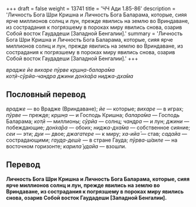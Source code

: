 +++
draft = false
weight = 13741
title = 'ЧЧ Ади 1.85-86'
description = 'Личность Бога Шри Кришна и Личность Бога Баларама, которые, сияя ярче миллионов солнц и лун, прежде явились на землю во Вриндаване, из сострадания к погрязшему в пороках миру явились снова, озарив Собой восток Гаудадеши [Западной Бенгалии].'
summary = 'Личность Бога Шри Кришна и Личность Бога Баларама, которые, сияя ярче миллионов солнц и лун, прежде явились на землю во Вриндаване, из сострадания к погрязшему в пороках миру явились снова, озарив Собой восток Гаудадеши [Западной Бенгалии].'
+++

_врадже йе вихаре пӯрве кр̣шн̣а-балара̄ма  
кот̣ӣ-сӯрйа-чандра джини дон̇ха̄ра ниджа-дха̄ма_

## Пословный перевод

_врадже_ — во Врадже (Вриндаване); _йе_ — которые; _вихаре_ — в играх; _пӯрве_ — прежде; _кр̣шн̣а_ — и Господь Кришна; _балара̄ма_ — Господь Баларама; _кот̣ӣ_ — миллионы; _сӯрйа_ — солнц; _чандра_ — и лун; _джини_ — побеждающие; _дон̇ха̄ра_ — обоих; _ниджа_\-_дха̄ма_ — собственное сияние; _сеи_ — эти; _дуи_ — двое; _джагатере_ — к миру; _ха_\-_ийа̄_ — став; _садайа_ — сострадающими; _гауд̣а_\-_деш́е_ — в стране Гауда; _пӯрва_\-_ш́аиле_ — на восточном горизонте; _карила̄_ _удайа_ — взошли.

## Перевод

**Личность Бога Шри Кришна и Личность Бога Баларама, которые, сияя ярче миллионов солнц и лун, прежде явились на землю во Вриндаване, из сострадания к погрязшему в пороках миру явились снова, озарив Собой восток Гаудадеши \[Западной Бенгалии\].**
